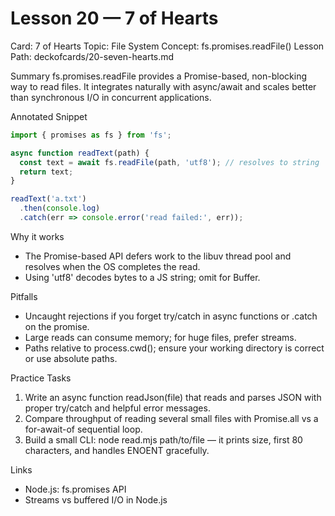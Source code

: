 # Lesson 20 — 7 of Hearts
Card: 7 of Hearts
Topic: File System
Concept: fs.promises.readFile()
Lesson Path: deckofcards/20-seven-hearts.md

Summary
fs.promises.readFile provides a Promise-based, non-blocking way to read files. It integrates naturally with async/await and scales better than synchronous I/O in concurrent applications.

Annotated Snippet
```js
import { promises as fs } from 'fs';

async function readText(path) {
  const text = await fs.readFile(path, 'utf8'); // resolves to string
  return text;
}

readText('a.txt')
  .then(console.log)
  .catch(err => console.error('read failed:', err));
```

Why it works
- The Promise-based API defers work to the libuv thread pool and resolves when the OS completes the read.
- Using 'utf8' decodes bytes to a JS string; omit for Buffer.

Pitfalls
- Uncaught rejections if you forget try/catch in async functions or .catch on the promise.
- Large reads can consume memory; for huge files, prefer streams.
- Paths relative to process.cwd(); ensure your working directory is correct or use absolute paths.

Practice Tasks
1) Write an async function readJson(file) that reads and parses JSON with proper try/catch and helpful error messages.
2) Compare throughput of reading several small files with Promise.all vs a for-await-of sequential loop.
3) Build a small CLI: node read.mjs path/to/file — it prints size, first 80 characters, and handles ENOENT gracefully.

Links
- Node.js: fs.promises API
- Streams vs buffered I/O in Node.js